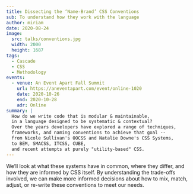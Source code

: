 ```yaml
---
title: Dissecting the ‘Name-Brand’ CSS Conventions
sub: To understand how they work with the language
author: miriam
date: 2020-08-24
image:
  src: talks/conventions.jpg
  width: 2000
  height: 1687
tags:
  - Cascade
  - CSS
  - Methodology
events:
  - venue: An Event Apart Fall Summit
    url: https://aneventapart.com/event/online-1020
    date: 2020-10-26
    end: 2020-10-28
    adr: Online
summary: |
  How do we write code that is modular & maintainable,
  in a language designed to be systematic & contextual?
  Over the years developers have explored a range of techniques,
  frameworks, and naming conventions to achieve that goal --
  from Nicole Sullivan's OOCSS and Natalie Downe's CSS Systems,
  to BEM, SMACSS, ITCSS, CUBE,
  and recent attempts at purely "utility-based" CSS.
---
```


We’ll look at what these systems have in common,
where they differ, and how they are informed by CSS itself.
By understanding the trade-offs involved,
we can make more informed decisions
about how to mix, match, adjust,
or re-write these conventions to meet our needs.
